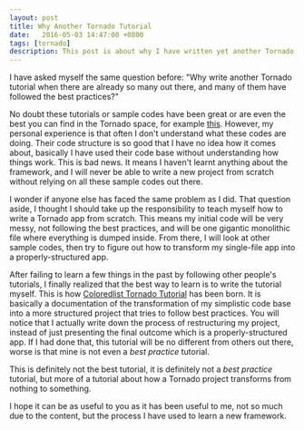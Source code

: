 ```yaml
---
layout: post
title: Why Another Tornado Tutorial 
date:   2016-05-03 14:47:00 +0800
tags: [tornado]
description: This post is about why I have written yet another Tornado tutorial
---
```


I have asked myself the same question before: "Why write another Tornado tutorial when there are already so many out there, and many of them have followed the best practices?"

No doubt these tutorials or sample codes have been great or are even the best you can find in the Tornado space, for example [this](https://github.com/st4lk/acl_webapp). However, my personal experience is that often I don't understand what these codes are doing. Their code structure is so good that I have no idea how it comes about, basically I have used their code base without understanding how things work. This is bad news. It means I haven't learnt anything about the framework, and I will never be able to write a new project from scratch without relying on all these sample codes out there.

I wonder if anyone else has faced the same problem as I did. That question aside, I thought I should take up the responsibility to teach myself how to write a Tornado app from scratch. This means my initial code will be very messy, not following the best practices, and will be one gigantic monolithic file where everything is dumped inside. From there, I will look at other sample codes, then try to figure out how to transform my single-file app into a properly-structured app.

After failing to learn a few things in the past by following other people's tutorials, I finally realized that the best way to learn is to write the tutorial myself. This is how [Coloredlist Tornado Tutorial](http://gohkhoonhiang.github.io/coloredlist) has been born. It is basically a documentation of the transformation of my simplistic code base into a more structured project that tries to follow best practices. You will notice that I actually write down the process of restructuring my project, instead of just presenting the final outcome which is a properly-structured app. If I had done that, this tutorial will be no different from others out there, worse is that mine is not even a *best practice* tutorial.

This is definitely not the best tutorial, it is definitely not a *best practice* tutorial, but more of a tutorial about how a Tornado project transforms from nothing to something.

I hope it can be as useful to you as it has been useful to me, not so much due to the content, but the process I have used to learn a new framework.

